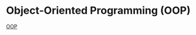 # Object-Oriented Programming (OOP)
[OOP](https://www.canva.com/design/DAGYDIg674Y/RfT53-oa1RvKl88SUCxnWQ/edit?utm_content=DAGYDIg674Y&utm_campaign=designshare&utm_medium=link2&utm_source=sharebutton)

